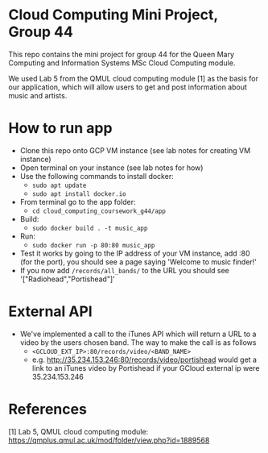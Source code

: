 # Cloud Computing Mini Project, Group 44

This repo contains the mini project for group 44 for the Queen Mary Computing and Information Systems MSc Cloud Computing module.

We used Lab 5 from the QMUL cloud computing module [1] as the basis for our application, which will allow users to get and post information about music and artists.

# How to run app

- Clone this repo onto GCP VM instance (see lab notes for creating VM instance)
- Open terminal on your instance (see lab notes for how)
- Use the following commands to install docker:
  - `sudo apt update`
  - `sudo apt install docker.io`
- From terminal go to the app folder:
  - `cd cloud_computing_coursework_g44/app`
- Build:
  - `sudo docker build . -t music_app`
- Run:
  - `sudo docker run -p 80:80 music_app`
- Test it works by going to the IP address of your VM instance, add :80 (for the port), you should see a page saying 'Welcome to music finder!'
- If you now add `/records/all_bands/` to the URL you should see '["Radiohead","Portishead"]'

# External API
- We've implemented a call to the iTunes API which will return a URL to a video by the users chosen band. The way to make the call is as follows
  - `<GCLOUD_EXT_IP>:80/records/video/<BAND_NAME>`
  - e.g. http://35.234.153.246:80/records/video/portishead would get a link to an iTunes video by Portishead if your GCloud external ip were 35.234.153.246

# References

[1] Lab 5, QMUL cloud computing module: https://qmplus.qmul.ac.uk/mod/folder/view.php?id=1889568
